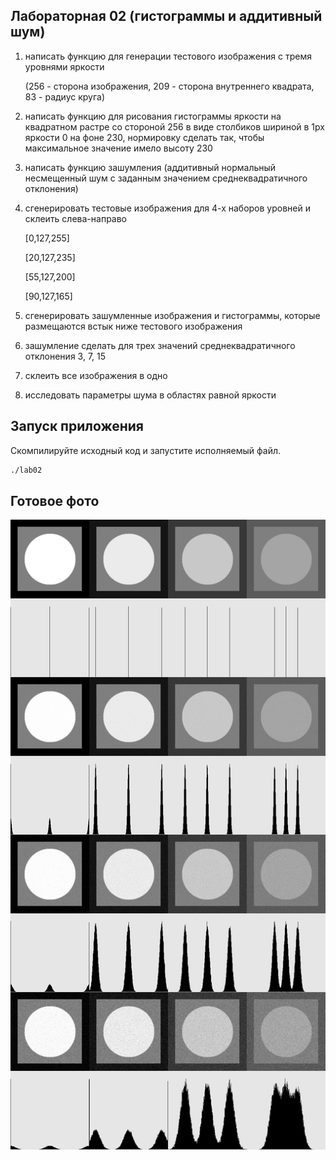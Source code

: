 ## Лабораторная 02 (гистограммы и аддитивный шум)
1. написать функцию для генерации тестового изображения с тремя уровнями яркости

	(256 - сторона изображения, 209 - сторона внутреннего квадрата, 83 - радиус круга)
2. написать функцию для рисования гистограммы яркости на квадратном растре со стороной 256 в виде столбиков шириной в 1px яркости 0 на фоне 230, нормировку сделать так, чтобы максимальное значение имело высоту 230
3. написать функцию зашумления (аддитивный нормальный несмещенный шум с заданным значением среднеквадратичного отклонения)
4. сгенерировать тестовые изображения для 4-х наборов уровней и склеить слева-направо

	[0,127,255]

	[20,127,235]

	[55,127,200]

	[90,127,165]
5. сгенерировать зашумленные изображения и гистограммы, которые размещаются встык ниже тестового изображения
6. зашумление сделать для трех значений среднеквадратичного отклонения 3, 7, 15
7. склеить все изображения в одно
8. исследовать параметры шума в областях равной яркости


## Запуск приложения

Скомпилируйте исходный код и запустите исполняемый файл.

```bash
./lab02

```

## Готовое фото
![lab02.jpg](../lab01/images/lab02.png)
